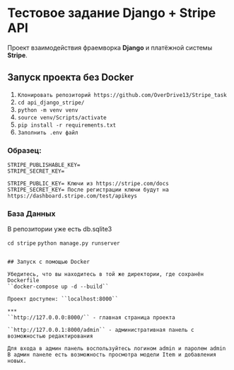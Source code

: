 # Тестовое задание Django + Stripe API
Проект взаимодействия фраемворка __Django__ и платёжной системы __Stripe__.

## Запуск проекта без Docker

1. ``Клонировать репозиторий https://github.com/OverDrive13/Stripe_task``
2. ``cd api_django_stripe/``
3. ``python -m venv venv``
4. ``source venv/Scripts/activate``
5. ``pip install -r requirements.txt``
6. ``Заполнить .env файл`` 

### Образец:
```
STRIPE_PUBLISHABLE_KEY=
STRIPE_SECRET_KEY= 

STRIPE_PUBLIC_KEY= Ключи из https://stripe.com/docs
STRIPE_SECRET_KEY= После регистрации ключи будут на https://dashboard.stripe.com/test/apikeys

```
### База Данных
В репозитории уже есть db.sqlite3

``cd stripe``
``python manage.py runserver``
```

## Запуск с помощью Docker

Убедитесь, что вы находитесь в той же директории, где сохранён Dockerfile
``docker-compose up -d --build``

Проект доступен: ``localhost:8000``

***
``http://127.0.0.0:8000/`` - главная страница проекта

``http://127.0.0.1:8000/admin`` - административная панель с возможностью редактирования 

Для входа в админ панель воспользуйтесь логином admin и паролем admin
В админ панеле есть возможность просмотра модели Item и добавления новых.
